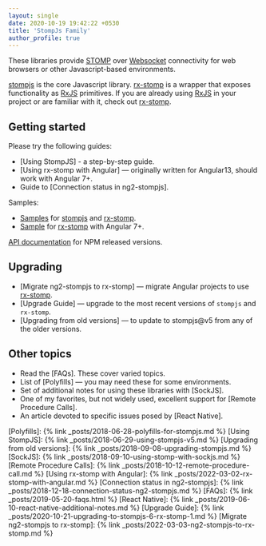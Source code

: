 ```yaml
---
layout: single
date: 2020-10-19 19:42:22 +0530
title: 'StompJs Family'
author_profile: true
---
```


These libraries provide [STOMP] over [Websocket] connectivity for web browsers or other Javascript-based environments.

[stompjs] is the core Javascript library. [rx-stomp] is a wrapper that exposes functionality as [RxJS] primitives.
If you are already using [RxJS] in your project or are familiar with it, check out [rx-stomp].

## Getting started

Please try the following guides:

- [Using StompJS] - a step-by-step guide.
- [Using rx-stomp with Angular] — originally written for Angular13,
  should work with Angular 7+.
- Guide to [Connection status in ng2-stompjs].

Samples:

- [Samples](https://github.com/stomp-js/samples/) for [stompjs] and [rx-stomp].
- [Sample](https://github.com/stomp-js/rx-stomp-angular) for [rx-stomp] with Angular 7+.

[API documentation](/api-docs/latest/) for NPM released versions.

## Upgrading

- [Migrate ng2-stompjs to rx-stomp] — migrate Angular projects to use [rx-stomp].
- [Upgrade Guide] — upgrade to the most recent versions of `stompjs` and `rx-stomp`.
- [Upgrading from old versions] — to update to stompjs@v5 from any of the older versions.

## Other topics

- Read the [FAQs]. These cover varied topics.
- List of [Polyfills] — you may need these for some environments.
- Set of additional notes for using these libraries with [SockJS].
- One of my favorites, but not widely used, excellent support for
  [Remote Procedure Calls].
- An article devoted to specific issues posed by [React Native].

[stomp]: https://stomp.github.io/index.html
[websocket]: https://developer.mozilla.org/en-US/docs/Web/API/WebSocket
[rxjs]: https://github.com/ReactiveX/RxJS
[stompjs]: https://github.com/stomp-js/stompjs
[rx-stomp]: https://github.com/stomp-js/rx-stomp
[ng2-stompjs]: https://github.com/stomp-js/ng2-stompjs

[Polyfills]: {% link _posts/2018-06-28-polyfills-for-stompjs.md %}
[Using StompJS]: {% link _posts/2018-06-29-using-stompjs-v5.md %}
[Upgrading from old versions]: {% link _posts/2018-09-08-upgrading-stompjs.md %}
[SockJS]: {% link _posts/2018-09-10-using-stomp-with-sockjs.md %}
[Remote Procedure Calls]: {% link _posts/2018-10-12-remote-procedure-call.md %}
[Using rx-stomp with Angular]: {% link _posts/2022-03-02-rx-stomp-with-angular.md %}
[Connection status in ng2-stompjs]: {% link _posts/2018-12-18-connection-status-ng2-stompjs.md %}
[FAQs]: {% link _posts/2019-05-20-faqs.html %}
[React Native]: {% link _posts/2019-06-10-react-native-additional-notes.md %}
[Upgrade Guide]: {% link _posts/2020-10-21-upgrading-to-stompjs-6-rx-stomp-1.md %}
[Migrate ng2-stompjs to rx-stomp]: {% link _posts/2022-03-03-ng2-stompjs-to-rx-stomp.md %}
